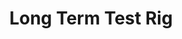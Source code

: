 ---
layout: photo_set
title: Long Term Test Rig
permalink: /assets/images/project_photo_gallery/
description: "A system for automating the long term drift testing of gas sensors."

photos:
    set: lttr
    size: 1
---